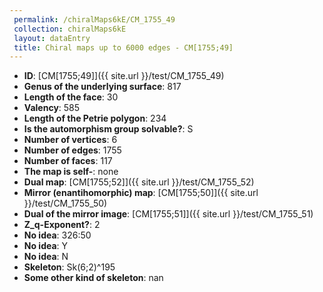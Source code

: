 ```yaml
--- 
 permalink: /chiralMaps6kE/CM_1755_49 
 collection: chiralMaps6kE
 layout: dataEntry
 title: Chiral maps up to 6000 edges - CM[1755;49]
---
```


- **ID**: [CM[1755;49]]({{ site.url }}/test/CM_1755_49)
- **Genus of the underlying surface**: 817
- **Length of the face**: 30
- **Valency**: 585
- **Length of the Petrie polygon**: 234
- **Is the automorphism group solvable?**: S
- **Number of vertices**: 6
- **Number of edges**: 1755
- **Number of faces**: 117
- **The map is self-**: none
- **Dual map**: [CM[1755;52]]({{ site.url }}/test/CM_1755_52)
- **Mirror (enantihomorphic) map**: [CM[1755;50]]({{ site.url }}/test/CM_1755_50)
- **Dual of the mirror image**: [CM[1755;51]]({{ site.url }}/test/CM_1755_51)
- **Z_q-Exponent?**: 2
- **No idea**:  326:50
- **No idea**: Y
- **No idea**: N
- **Skeleton**: Sk(6;2)^195
- **Some other kind of skeleton**: nan
